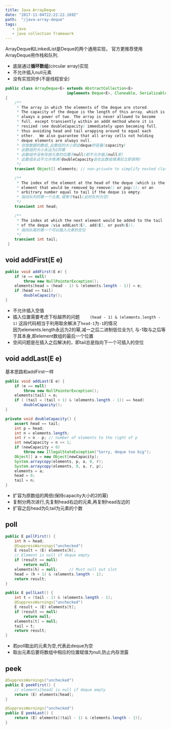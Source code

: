 ```yaml
---
title: Java ArrayDeque
date: "2017-11-04T22:22:22.169Z"
path:  "/java-array-deque"
tags:
   - java
   - java collection framework
---
```


ArrayDeque和LinkedList是Deque的两个通用实现，
官方更推荐使用ArrayDeque用作栈和队列.

* 底层通过**循环数组**(circular array)实现
* 不允许插入null元素
* 没有实现同步(不是线程安全)

```java
public class ArrayDeque<E> extends AbstractCollection<E>
                           implements Deque<E>, Cloneable, Serializable
{
    /**
     * The array in which the elements of the deque are stored.
     * The capacity of the deque is the length of this array, which is
     * always a power of two. The array is never allowed to become
     * full, except transiently within an addX method where it is
     * resized (see doubleCapacity) immediately upon becoming full,
     * thus avoiding head and tail wrapping around to equal each
     * other.  We also guarantee that all array cells not holding
     * deque elements are always null.
     * 存放数据的数组,此数组的大小即此deque的容量(capacity)
     * 此数组的大小永远为2的幂
     * 此数组中没有存放元素的位置为null(即不允许插入null至)
     * 此数组永远不允许填满(doubleCapacity会在此数组填满后立即调用)
     */
    transient Object[] elements; // non-private to simplify nested class access

    /**
     * The index of the element at the head of the deque (which is the
     * element that would be removed by remove() or pop()); or an
     * arbitrary number equal to tail if the deque is empty.
     * 指向队列的第一个元素,或等于tail(此时队列为空)
     */
    transient int head;

    /**
     * The index at which the next element would be added to the tail
     * of the deque (via addLast(E), add(E), or push(E)).
     * 指向队尾的第一个可以插入元素的空位
     */
    transient int tail;
 }
```

## void addFirst(E e)
```java
public void addFirst(E e) {
    if (e == null)
        throw new NullPointerException();
    elements[head = (head - 1) & (elements.length - 1)] = e;
    if (head == tail)
        doubleCapacity();
}
```

* 不允许插入空值
* 插入位置需要考虑下标越界的问题　　
  `(head - 1) & (elements.length - 1)`
  这段代码相当于利用取余解决了`head-1`为`-1`的情况  
  因为elements.length永远为2的幂,减一之后二进制低位全为1,
  与-1取与之后等于其本身,即element数组的最后一个位置
* 空间问题是在插入之后解决的，即tail总是指向下一个可插入的空位

## void addLast(E e)
基本思路和addFirst一样
```java
public void addLast(E e) {
    if (e == null)
        throw new NullPointerException();
    elements[tail] = e;
    if ( (tail = (tail + 1) & (elements.length - 1)) == head)
        doubleCapacity();
}
```

```java
private void doubleCapacity() {
    assert head == tail;
    int p = head;
    int n = elements.length;
    int r = n - p; // number of elements to the right of p
    int newCapacity = n << 1;
    if (newCapacity < 0)
        throw new IllegalStateException("Sorry, deque too big");
    Object[] a = new Object[newCapacity];
    System.arraycopy(elements, p, a, 0, r);
    System.arraycopy(elements, 0, a, r, p);
    elements = a;
    head = 0;
    tail = n;
}
```
* 扩容为原数组的两倍(保持capacity大小的2的幂)
* 复制分两次进行,先复制head右边的元素,再复制head左边的
* 扩容之后head为0,tail为元素的个数

## poll

```java
public E pollFirst() {
    int h = head;
    @SuppressWarnings("unchecked")
    E result = (E) elements[h];
    // Element is null if deque empty
    if (result == null)
        return null;
    elements[h] = null;     // Must null out slot
    head = (h + 1) & (elements.length - 1);
    return result;
}

public E pollLast() {
    int t = (tail - 1) & (elements.length - 1);
    @SuppressWarnings("unchecked")
    E result = (E) elements[t];
    if (result == null)
        return null;
    elements[t] = null;
    tail = t;
    return result;
}
```
* 若poll取出的元素为空,代表此deque为空
* 取出元素后要将数组中相应的位置赋值为null,防止内存泄露

## peek

```java
@SuppressWarnings("unchecked")
public E peekFirst() {
    // elements[head] is null if deque empty
    return (E) elements[head];
}

@SuppressWarnings("unchecked")
public E peekLast() {
    return (E) elements[(tail - 1) & (elements.length - 1)];
}
```

